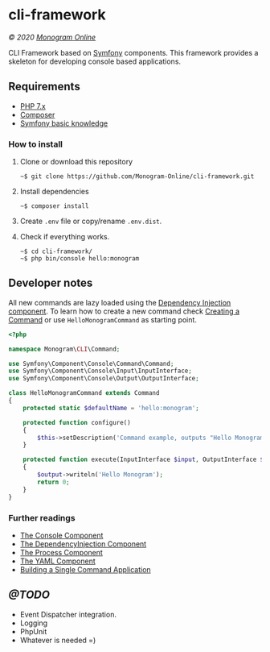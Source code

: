 # cli-framework
*&copy; 2020 [Monogram Online](https://monogramonline.com/)*

CLI Framework based on [Symfony](https://symfony.com) components. This framework provides a
skeleton for developing console based applications.

## Requirements
- [PHP 7.x](https://www.php.net/downloads.php)
- [Composer](https://getcomposer.org/)
- [Symfony basic knowledge](https://symfony.com/docs)

### How to install
1. Clone or download this repository
    ```shell script
    ~$ git clone https://github.com/Monogram-Online/cli-framework.git
    ```
2. Install dependencies
    ```shell script
    ~$ composer install
    ```
3. Create `.env` file or copy/rename `.env.dist`.

4. Check if everything works.
    ```shell script
    ~$ cd cli-framework/
    ~$ php bin/console hello:monogram
    ```

## Developer notes
All new commands are lazy loaded using the 
[Dependency Injection component](https://symfony.com/index.php/doc/current/components/dependency_injection.html). 
To learn how to create a new command check  [Creating a Command](https://symfony.com/index.php/doc/current/console.html#creating-a-command) or
use `HelloMonogramCommand` as starting point.
```php
<?php

namespace Monogram\CLI\Command;

use Symfony\Component\Console\Command\Command;
use Symfony\Component\Console\Input\InputInterface;
use Symfony\Component\Console\Output\OutputInterface;

class HelloMonogramCommand extends Command
{
    protected static $defaultName = 'hello:monogram';

    protected function configure()
    {
        $this->setDescription('Command example, outputs "Hello Monogram"');
    }

    protected function execute(InputInterface $input, OutputInterface $output): int
    {
        $output->writeln('Hello Monogram');
        return 0;
    }
}
```

### Further readings
- [The Console Component](https://symfony.com/index.php/doc/current/components/console.html)
- [The DependencyInjection Component](https://symfony.com/index.php/doc/current/components/dependency_injection.html)
- [The Process Component](https://symfony.com/index.php/doc/current/components/process.html)
- [The YAML Component](https://symfony.com/index.php/doc/current/components/yaml.html)
- [Building a Single Command Application](https://symfony.com/index.php/doc/current/components/console/single_command_tool.html)

## *@TODO*

- Event Dispatcher integration.
- Logging
- PhpUnit
- Whatever is needed =)